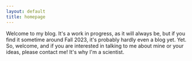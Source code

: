```yaml
---
layout: default
title: homepage
---
```


Welcome to my blog. It's a work in progress, as it will always be, but if you find it sometime around Fall 2023, it's probably hardly even a blog yet. Yet. So, welcome, and if you are interested in talking to me about mine or your ideas, please contact me! It's why I'm a scientist.

